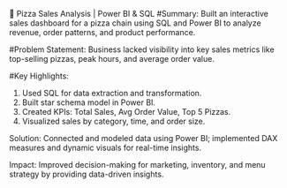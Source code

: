  
🍕 Pizza Sales Analysis | Power BI & SQL
#Summary:
   Built an interactive sales dashboard for a pizza chain using SQL and Power BI to analyze revenue, order patterns, and product performance.

#Problem Statement:
   Business lacked visibility into key sales metrics like top-selling pizzas, peak hours, and average order value.

#Key Highlights:
  1. Used SQL for data extraction and transformation.
  2. Built star schema model in Power BI.
  3. Created KPIs: Total Sales, Avg Order Value, Top 5 Pizzas.
  4. Visualized sales by category, time, and order size.

Solution:
   Connected and modeled data using Power BI; implemented DAX measures and dynamic visuals for real-time insights.

Impact:
   Improved decision-making for marketing, inventory, and menu strategy by providing data-driven insights.
